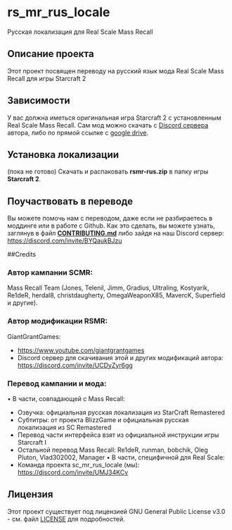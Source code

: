 # rs\_mr\_rus_locale
Русская локализация для Real Scale Mass Recall


## Описание проекта

Этот проект посвящен переводу на русский язык мода Real Scale Mass Recall для игры Starcraft 2


## Зависимости

У вас должна иметься оригинальная игра Starcraft 2 с установленным Real Scale Mass Recall. Сам мод можно скачать с [Discord сервера](https://discord.com/invite/UCDyZyr6gg) автора, либо по прямой ссылке с [google drive](https://drive.google.com/drive/folders/1PwvujsEzCTnpe642MrFnImB1U1ZjozKw?usp=drive_link).


## Установка локализации

(пока не готово)
Скачать и распаковать **rsmr-rus.zip** в папку игры **Starcraft 2**.


## Поучаствовать в переводе

Вы можете помочь нам с переводом, даже если не разбираетесь в моддинге или в работе с Github. Как это сделать, вы можете узнать, заглянув в файл [**CONTRIBUTING.md**](/CONTRIBUTING.md) либо зайдя на наш Discord сервер: https://discord.com/invite/BYQaukBJzu


##Credits


### Автор кампании SCMR:
Mass Recall Team (Jones, Telenil, Jimm, Gradius, Ultraling, Kostyarik, Re1deR, herdal8, christdaugherty, OmegaWeaponX85, MavercK, Superfield и другие).
### Автор модификации RSMR:
GiantGrantGames:
   + https://www.youtube.com/giantgrantgames
   + Discord сервер для скачивания этой и других модификаций автора: https://discord.com/invite/UCDyZyr6gg
### Перевод кампании и мода:
• В части, совпадающей с Mass Recall:
   + Озвучка: официальная русская локализация из StarCraft Remastered
   + Субтитры: от проекта BlizzGame и официальная русская локализация из SC Remastered
   + Перевод части интерфейса взят из официальной инструкции игры Starcraft I
   + Остальной перевод Mass Recall: Re1deR, runman, bobchik, Oleg Pluton, Vlad302002, Manager
• В части, специфичной для Real Scale:
   + Команда проекта sc\_mr\_rus_locale (мы): https://discord.com/invite/UMJ34KCv


## Лицензия

Этот проект существует под лицензией GNU General Public License v3.0 - см. файл [LICENSE](LICENSE) для подробностей.


